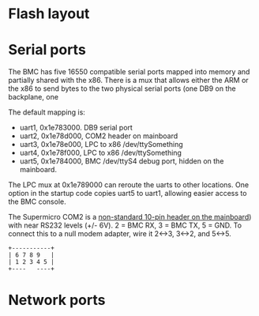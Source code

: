# Flash layout

# Serial ports

The BMC has five 16550 compatible serial ports mapped into memory and partially
shared with the x86.  There is a mux that allows either the ARM or the x86 to
send bytes to the two physical serial ports (one DB9 on the backplane, one

The default mapping is:

* uart1, 0x1e783000. DB9 serial port
* uart2, 0x1e78d000, COM2 header on mainboard
* uart3, 0x1e78e000, LPC to x86 /dev/ttySomething
* uart4, 0x1e78f000, LPC to x86 /dev/ttySomething
* uart5, 0x1e784000, BMC /dev/ttyS4 debug port, hidden on the mainboard.

The LPC mux at 0x1e789000 can reroute the uarts to other locations.
One option in the startup code copies uart5 to uart1, allowing easier access to the BMC console.

The Supermicro COM2 is a [non-standard 10-pin header on the mainboard](https://strugglers.net/~andy/blog/2015/06/19/fun-with-supermicro-motherboard-serial-headers/))
with near RS232 levels (+/- 6V).  2 = BMC RX, 3 = BMC TX, 5 = GND.  To connect this to
a null modem adapter, wire it 2<->3, 3<->2, and 5<->5.

```
+-----------+
| 6 7 8 9   |
| 1 2 3 4 5 |
+----   ----+
```




# Network ports

